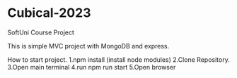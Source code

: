 # Cubical-2023
SoftUni Course Project

This is simple MVC project with MongoDB and express.

How to start project.
1.npm install (install node modules)
2.Clone Repository.
3.Open main terminal
4.run npm run start
5.Open browser

